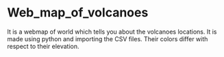 # Web_map_of_volcanoes
It is a webmap of world which tells you about the volcanoes locations. It is made using python and importing the CSV files. Their colors differ with respect to their elevation.
